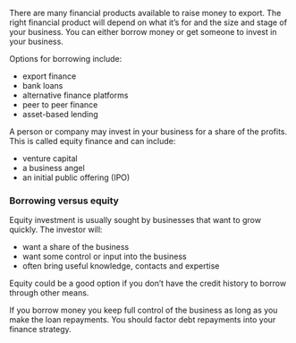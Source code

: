 There are many financial products available to raise money to export. The right financial product will depend on what it&rsquo;s for and the size and stage of your business. You can either borrow money or get someone to invest in your business.

Options for borrowing include:

* export finance
* bank loans
* alternative finance platforms
* peer to peer finance
* asset-based lending

A person or company may invest in your business for a share of the profits. This is called equity finance and can include:

* venture capital
* a business angel
* an initial public offering (IPO)

### Borrowing versus equity

Equity investment is usually sought by businesses that want to grow quickly. The investor will:

* want a share of the business
* want some control or input into the business
* often bring useful knowledge, contacts and expertise

Equity could be a good option if you don&rsquo;t have the credit history to borrow through other means.

If you borrow money you keep full control of the business as long as you make the loan repayments. You should factor debt repayments into your finance strategy.
